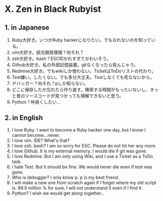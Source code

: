 
# X. Zen in Black Rubyist

## 1. in Japanese
1. Ruby大好き。いつかRuby hackerになりたい。でもなれないのを知っている。
2. vim大好き。統合開発環境？何それ？
3. zsh大好き。bash？ESC叩かれすぎてかわいそう。
4. Github大好き。私の外部記憶装置。gitなくなったら死んじゃう。
5. Redmine大好き。でもwikiしか使わない。TicketはToDoリストの代わり。
6. Test嫌い。したくない。でも多分大丈夫。Testしなくても死なないから。
7. デバッガー？何それ？pしか知らない。
8. どこに保存したか忘れたら作り直す。検索する時間がもったいないし、きっと昔のソースコードが見つかっても理解できないと思う。
9. Python？仲良くしたい...

## 2. in English
1. I love Ruby. I want to become a Ruby hacker one day, but I know I cannot become...never.
2. I love vim. IDE? What's that?
3. I love zsh. bash? I am so sorry for ESC. Please do not hit her any more.
4. I love Github. It is my external memory. I would die if git was gone.
5. I love Redmine. But I am only using Wiki, and I use a Ticket as a ToDo task.
6. I hate Test. But it should be fine. We would never die even if test was gone.
7. Who is debugger? I only know p. p is my best friend.
8. I will make a new one from scratch again if I forget where my old script is. 99.9 million % for sure, I will not understand it even if I find it.
9. Python? I wish we would get along together...

